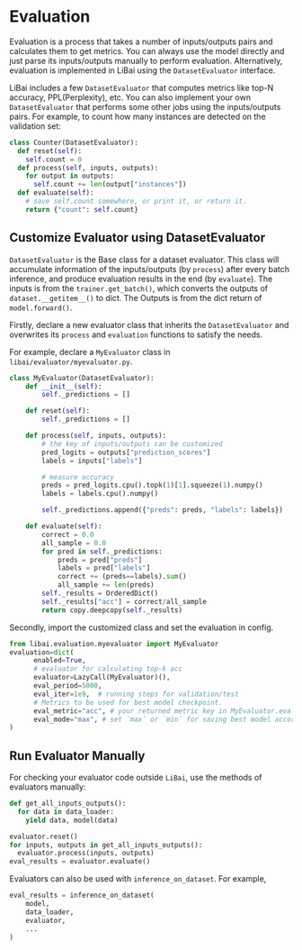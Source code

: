 # Evaluation
Evaluation is a process that takes a number of inputs/outputs pairs and calculates them to get metrics. You can always use the model directly and just parse its inputs/outputs manually to perform evaluation. Alternatively, evaluation is implemented in LiBai using the `DatasetEvaluator` interface.

LiBai includes a few `DatasetEvaluator` that computes metrics like top-N accuracy, PPL(Perplexity), etc. You can also implement your own `DatasetEvaluator` that performs some other jobs using the inputs/outputs pairs. For example, to count how many instances are detected on the validation set:
``` Python
class Counter(DatasetEvaluator):
  def reset(self):
    self.count = 0
  def process(self, inputs, outputs):
    for output in outputs:
      self.count += len(output["instances"])
  def evaluate(self):
    # save self.count somewhere, or print it, or return it.
    return {"count": self.count}
```

## Customize Evaluator using DatasetEvaluator
`DatasetEvaluator` is the Base class for a dataset evaluator. This class will accumulate information of the inputs/outputs (by `process`) after every batch inference, and produce evaluation results in the end (by `evaluate`). The inputs is from the `trainer.get_batch()`, which converts the outputs of `dataset.__getitem__()` to dict. The Outputs is from the dict return of `model.forward()`.

Firstly, declare a new evaluator class that inherits the `DatasetEvaluator` and overwrites its `process` and `evaluation` functions to satisfy the needs.

For example, declare a `MyEvaluator` class in `libai/evaluator/myevaluator.py`.
``` Python
class MyEvaluator(DatasetEvaluator):
    def __init__(self):
        self._predictions = []

    def reset(self):
        self._predictions = []

    def process(self, inputs, outputs):
        # the key of inputs/outputs can be customized
        pred_logits = outputs["prediction_scores"]
        labels = inputs["labels"]

        # measure accuracy
        preds = pred_logits.cpu().topk(1)[1].squeeze(1).numpy()
        labels = labels.cpu().numpy()

        self._predictions.append({"preds": preds, "labels": labels})

    def evaluate(self):
        correct = 0.0
        all_sample = 0.0
        for pred in self._predictions:
            preds = pred["preds"]
            labels = pred["labels"]
            correct += (preds==labels).sum()
            all_sample += len(preds)
        self._results = OrderedDict()
        self._results["acc"] = correct/all_sample
        return copy.deepcopy(self._results)
```

Secondly, import the customized class and set the evaluation in config.
``` Python
from libai.evaluation.myevaluator import MyEvaluator
evaluation=dict(
      enabled=True,
      # evaluator for calculating top-k acc
      evaluator=LazyCall(MyEvaluator)(),
      eval_period=5000,
      eval_iter=1e9,  # running steps for validation/test
      # Metrics to be used for best model checkpoint.
      eval_metric="acc", # your returned metric key in MyEvaluator.evaluate()
      eval_mode="max", # set `max` or `min` for saving best model according to your metric
)
```

## Run Evaluator Manually
For checking your evaluator code outside `LiBai`, use the methods of evaluators manually:
``` Python
def get_all_inputs_outputs():
  for data in data_loader:
    yield data, model(data)

evaluator.reset()
for inputs, outputs in get_all_inputs_outputs():
  evaluator.process(inputs, outputs)
eval_results = evaluator.evaluate()
```

Evaluators can also be used with `inference_on_dataset`. For example,
``` Python
eval_results = inference_on_dataset(
    model,
    data_loader,
    evaluator,
    ...
)
```